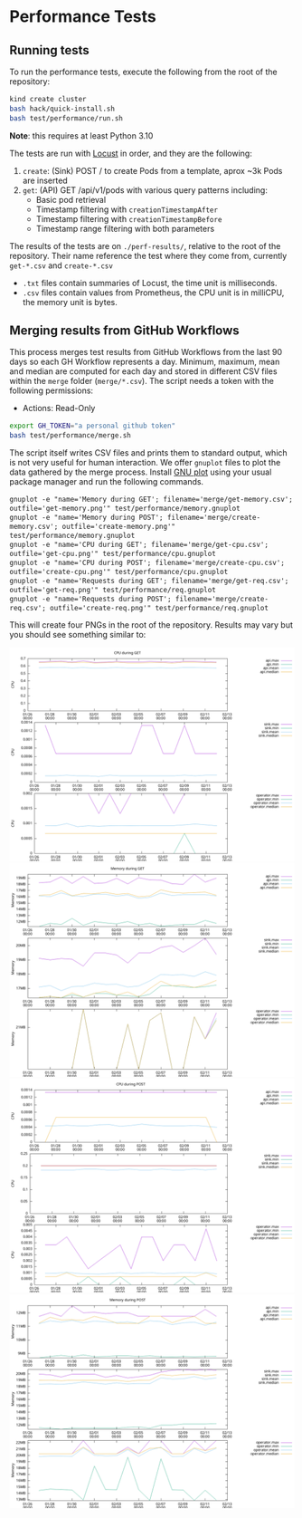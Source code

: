 # Performance Tests

## Running tests

To run the performance tests, execute the following from the root of the repository:

```bash
kind create cluster
bash hack/quick-install.sh
bash test/performance/run.sh
```

**Note**: this requires at least Python 3.10

The tests are run with [Locust](https://docs.locust.io/en/stable/) in order, and they
are the following:

1. `create`: (Sink) POST / to create Pods from a template, aprox ~3k Pods are inserted
1. `get`: (API) GET /api/v1/pods with various query patterns including:
   - Basic pod retrieval
   - Timestamp filtering with `creationTimestampAfter`
   - Timestamp filtering with `creationTimestampBefore`
   - Timestamp range filtering with both parameters

The results of the tests are on `./perf-results/`, relative to the root of the repository.
Their name reference the test where they come from, currently `get-*.csv` and `create-*.csv`

-   `.txt` files contain summaries of Locust, the time unit is milliseconds.
-   `.csv` files contain values from Prometheus, the CPU unit is in milliCPU, the memory unit is bytes.

## Merging results from GitHub Workflows

This process merges test results from GitHub Workflows from the last 90 days so each
GH Workflow represents a day. Minimum, maximum, mean and median are computed for each
day and stored in different CSV files within the `merge` folder (`merge/*.csv`). The script
needs a token with the following permissions:

* Actions: Read-Only

```bash
export GH_TOKEN="a personal github token"
bash test/performance/merge.sh
```

The script itself writes CSV files and prints them to standard output, which is not very useful for human
interaction. We offer `gnuplot` files to plot the data gathered by the merge process. Install [GNU plot](http://www.gnuplot.info/)
using your usual package manager and run the following commands.

```
gnuplot -e "name='Memory during GET'; filename='merge/get-memory.csv'; outfile='get-memory.png'" test/performance/memory.gnuplot
gnuplot -e "name='Memory during POST'; filename='merge/create-memory.csv'; outfile='create-memory.png'" test/performance/memory.gnuplot
gnuplot -e "name='CPU during GET'; filename='merge/get-cpu.csv'; outfile='get-cpu.png'" test/performance/cpu.gnuplot
gnuplot -e "name='CPU during POST'; filename='merge/create-cpu.csv'; outfile='create-cpu.png'" test/performance/cpu.gnuplot
gnuplot -e "name='Requests during GET'; filename='merge/get-req.csv'; outfile='get-req.png'" test/performance/req.gnuplot
gnuplot -e "name='Requests during POST'; filename='merge/create-req.csv'; outfile='create-req.png'" test/performance/req.gnuplot
```

This will create four PNGs in the root of the repository. Results may vary but you should see
something similar to:

![CPU Get Plot](./example-plots/get-cpu.png)
![Memory Get Plot](./example-plots/get-memory.png)
![CPU Create Plot](./example-plots/create-cpu.png)
![Memory Create Plot](./example-plots/create-memory.png)
